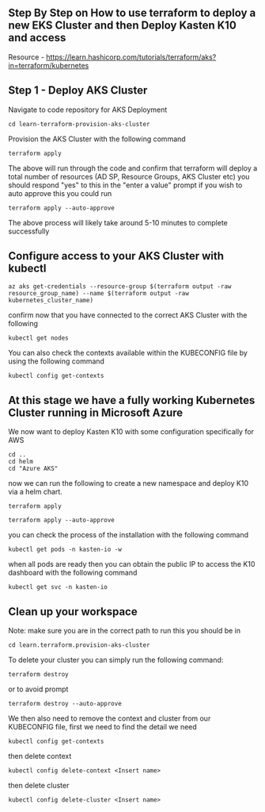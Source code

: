 ## Step By Step on How to use terraform to deploy a new EKS Cluster and then Deploy Kasten K10 and access

Resource - https://learn.hashicorp.com/tutorials/terraform/aks?in=terraform/kubernetes

## Step 1 - Deploy AKS Cluster
Navigate to code repository for AKS Deployment 

```
cd learn-terraform-provision-aks-cluster 
```
Provision the AKS Cluster with the following command 

```
terraform apply
``` 
The above will run through the code and confirm that terraform will deploy a total number of resources (AD SP, Resource Groups, AKS Cluster etc) you should respond "yes" to this in the "enter a value" prompt if you wish to auto approve this you could run 

```
terraform apply --auto-approve
```
The above process will likely take around 5-10 minutes to complete successfully

## Configure access to your AKS Cluster with kubectl 

``` 
az aks get-credentials --resource-group $(terraform output -raw resource_group_name) --name $(terraform output -raw kubernetes_cluster_name)
```

confirm now that you have connected to the correct AKS Cluster with the following 

```
kubectl get nodes
```

You can also check the contexts available within the KUBECONFIG file by using the following command 

```
kubectl config get-contexts
```
## At this stage we have a fully working Kubernetes Cluster running in Microsoft Azure 

We now want to deploy Kasten K10 with some configuration specifically for AWS 

```
cd .. 
cd helm 
cd "Azure AKS"
```

now we can run the following to create a new namespace and deploy K10 via a helm chart. 

```
terraform apply 
```

```
terraform apply --auto-approve
```
you can check the process of the installation with the following command

```
kubectl get pods -n kasten-io -w
```
when all pods are ready then you can obtain the public IP to access the K10 dashboard with the following command 

```
kubectl get svc -n kasten-io
```

## Clean up your workspace 
Note: make sure you are in the correct path to run this you should be in  

```
cd learn.terraform.provision-aks-cluster
```

To delete your cluster you can simply run the following command:

```
terraform destroy
```

or to avoid prompt 

```
terraform destroy --auto-approve
```


We then also need to remove the context and cluster from our KUBECONFIG file, first we need to find the detail we need 

```
kubectl config get-contexts
```

then delete context 

```
kubectl config delete-context <Insert name>
```

then delete cluster 

```
kubectl config delete-cluster <Insert name>
```

